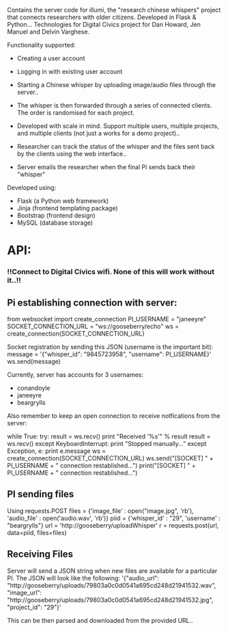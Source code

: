 Contains the server code for illumi, the "research chinese whispers" project that connects researchers with older citizens. Developed in Flask & Python... Technologies for Digital Civics project for Dan Howard, Jen Manuel and Delvin Varghese.


Functionality supported: 

- Creating a user account 

- Logging in with existing user account 

- Starting a Chinese whisper by uploading image/audio files through the server.. 

- The whisper is then forwarded through a series of connected clients. The order is randomised for each project. 

- Developed with scale in mind. Support multiple users, multiple projects, and multiple clients (not just a works for a demo project).. 

- Researcher can track the status of the whisper and the files sent back by the clients using the web interface.. 

- Server emails the researcher when the final Pi sends back their "whisper"


Developed using:
- Flask (a Python web framework) 
- Jinja (frontend templating package)
- Bootstrap (frontend design)
- MySQL (database storage)


# API: 

### !!Connect to Digital Civics wifi. None of this will work without it..!!

## Pi establishing connection with server: 

from websocket import create_connection
PI_USERNAME = "janeeyre"
SOCKET_CONNECTION_URL = "ws://gooseberry/echo"
ws = create_connection(SOCKET_CONNECTION_URL)

Socket registration by sending this JSON (username is the important bit): 
message = '{"whisper_id": "9845723958", "username": PI_USERNAME}'
ws.send(message)

Currently, server has accounts for 3 usernames: 
- conandoyle
- janeeyre
- beargrylls

Also remember to keep an open connection to receive notfications from the server: 

while True:
        try:
            result =  ws.recv()
            print "Received '%s'" % result
            result =  ws.recv()
        except KeyboardInterrupt:
            print "Stopped manually..."
        except Exception, e:
            print e.message
            ws = create_connection(SOCKET_CONNECTION_URL)
            ws.send("[SOCKET] " + PI_USERNAME + " connection restablished...")
            print("[SOCKET] " + PI_USERNAME + " connection restablished...")

## PI sending files

Using requests.POST
    files = {'image_file' : open("image.jpg", 'rb'), 'audio_file' : open('audio.wav', 'rb')}
    piid = {'whisper_id' : "29", 'username' : "beargrylls"}
    url = 'http://gooseberry/uploadWhisper'
    r = requests.post(url, data=piid, files=files)
    
    
## Receiving Files

Server will send a JSON string when new files are available for a particular PI. The JSON will look like the following: 
    '{"audio_url": "http://gooseberry/uploads/79803a0c0d0541a695cd248d21941532.wav", 
        "image_url": "http://gooseberry/uploads/79803a0c0d0541a695cd248d21941532.jpg", "project_id": "29"}'

This can be then parsed and downloaded from the provided URL..
